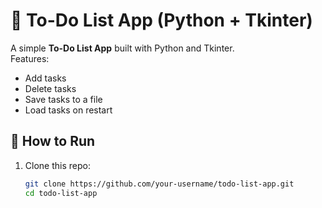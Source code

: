 # 📝 To-Do List App (Python + Tkinter)

A simple **To-Do List App** built with Python and Tkinter.  
Features:
- Add tasks
- Delete tasks
- Save tasks to a file
- Load tasks on restart

## 🚀 How to Run
1. Clone this repo:
   ```bash
   git clone https://github.com/your-username/todo-list-app.git
   cd todo-list-app
